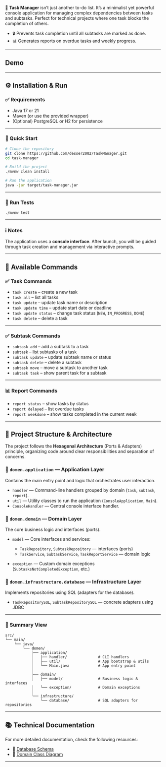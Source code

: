 🎯 **Task Manager** isn’t just another to-do list. It’s a minimalist yet powerful console application for managing complex dependencies between tasks and subtasks. Perfect for technical projects where one task blocks the completion of others.

- 🔒 Prevents task completion until all subtasks are marked as done. 
- 📊 Generates reports on overdue tasks and weekly progress.
---
Demo 
---


---
## ⚙️ Installation & Run

### ✅ Requirements

* Java 17 or 21
* Maven (or use the provided wrapper)
* (Optional) PostgreSQL or H2 for persistence

---
### 🚀 Quick Start

```bash
# Clone the repository
git clone https://github.com/desser2002/TaskManager.git
cd task-manager

# Build the project
./mvnw clean install

# Run the application
java -jar target/task-manager.jar
```

---

### 🧪 Run Tests

```bash
./mvnw test
```

---

### ℹ️ Notes

The application uses a **console interface**. After launch, you will be guided through task creation and management via interactive prompts.

---

## 🧾 Available Commands

### ✅ Task Commands

* `task create` – create a new task
* `task all` – list all tasks
* `task update` – update task name or description
* `task update time` – update start date or deadline
* `task update status` – change task status (`NEW`, `IN_PROGRESS`, `DONE`)
* `task delete` – delete a task

---

### ✅ Subtask Commands

* `subtask add` – add a subtask to a task
* `subtask` – list subtasks of a task
* `subtask update` – update subtask name or status
* `subtask delete` – delete a subtask
* `subtask move` – move a subtask to another task
* `subtask task` – show parent task for a subtask

---

### 📊 Report Commands

* `report status` – show tasks by status
* `report delayed` – list overdue tasks
* `report weekdone` – show tasks completed in the current week

---
 
## 🧱 Project Structure & Architecture

The project follows the **Hexagonal Architecture** (Ports & Adapters) principle, organizing code around clear responsibilities and separation of concerns.

### 🔹 `domen.application` — Application Layer

Contains the main entry point and logic that orchestrates user interaction.

* `handler` — Command-line handlers grouped by domain (`task`, `subtask`, `report`).
* `util` — Utility classes to run the application (`ConsoleApplication`, `Main`).
* `ConsoleHandler` — Central console interface handler.

### 🔹 `domen.domain` — Domain Layer

The core business logic and interfaces (ports).

* `model` — Core interfaces and services:

  * `TaskRepository`, `SubtaskRepository` — interfaces (ports)
  * `TaskService`, `SubtaskService`, `TaskReportService` — domain logic
* `exception` — Custom domain exceptions (`SubtasksNotCompletedException`, etc.)

### 🔹 `domen.infrastructure.database` — Infrastructure Layer

Implements repositories using SQL (adapters for the database).

* `TaskRepositorySQL`, `SubtaskRepositorySQL` — concrete adapters using JDBC

---

### 📁 Summary View

```
src/
└── main/
    └── java/
        └── domen/
            ├── application/
            │   ├── handler/              # CLI handlers
            │   ├── util/                 # App bootstrap & utils
            │   └── Main.java             # App entry point
            │
            ├── domain/
            │   ├── model/                # Business logic & interfaces
            │   └── exception/            # Domain exceptions
            │
            └── infrastructure/
                └── database/             # SQL adapters for repositories
```

---

## 📚 Technical Documentation

For more detailed documentation, check the following resources:

* 📄 [Database Schema](docs/database-schema.png)
* 🧩 [Domain Class Diagram](docs/domain-model.md)

---
